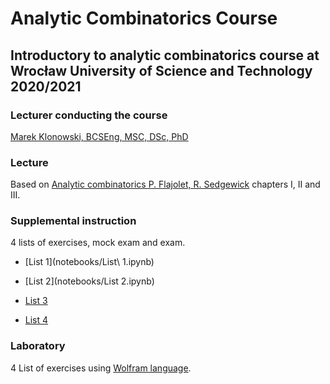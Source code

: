# Analytic Combinatorics Course
## Introductory to analytic combinatorics course at Wrocław University of Science and Technology 2020/2021

### Lecturer conducting the course

[Marek Klonowski, BCSEng, MSC, DSc, PhD](https://cs.pwr.edu.pl/klonowski/)

### Lecture

Based on [Analytic combinatorics P. Flajolet, R. Sedgewick](https://ac.cs.princeton.edu/home/) chapters I, II and III.

### Supplemental instruction

4 lists of exercises, mock exam and exam.

* [List 1](notebooks/List\ 1.ipynb)

* [List 2](notebooks/List 2.ipynb)

* [List 3](notebooks/List-3.ipynb)

* [List 4](notebooks/List-4.ipynb)

### Laboratory

4 List of exercises using [Wolfram language](https://www.wolframcloud.com/).

